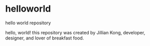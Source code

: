 # helloworld
hello world repository

hello, world! this repository was created by Jillian Kong, developer, designer, and lover of breakfast food.
